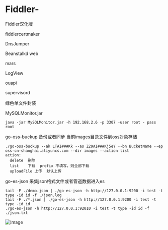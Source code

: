 # Fiddler-
Fiddler汉化版

fiddlercertmaker

DnsJumper

Beanstalkd web

mars

LogView

ouapi

supervisord

绿色单文件封装

MySQLMonitor.jar
 
```
java -jar MySQLMonitor.jar -h 192.168.2.6 -p 3307 -user root - pass root
```

go-oss-buckup 备份或者同步 当前images目录文件到oss对象存储

```
./go-oss-buckup --ak LTAI###Kk --as Z29AI###Kj5eY --bn BucketName --ep oss-cn-shanghai.aliyuncs.com --dir images --action list
action: 
  delete  删除
  list    下载  prefix 不填写，则全部下载
  uploadFile 上传  默认上传
```

go-es-json 采集json格式文件或者管道数据进入es

```
tail -F ./demo.json | ./go-es-json -h http://127.0.0.1:9200 -i test -t type -id id -f ./json.log
tail -F ./*.json | ./go-es-json -h http://127.0.0.1:9200 -i test -t type -id id
./go-es-json -h http://127.0.0.1:92010 -i test -t type -id id -f ./json.txt
```

![image](https://user-images.githubusercontent.com/29120060/173166176-8aee5f1f-d947-4d28-8774-f2665115d435.png)
